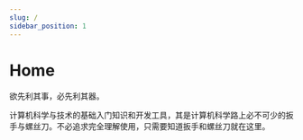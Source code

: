 ```yaml
---
slug: /
sidebar_position: 1
---
```


# Home

欲先利其事，必先利其器。

计算机科学与技术的基础入门知识和开发工具，其是计算机科学路上必不可少的扳手与螺丝刀。不必追求完全理解使用，只需要知道扳手和螺丝刀就在这里。



